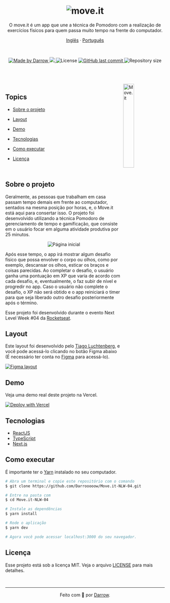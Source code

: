 <h1 align="center">
  <img alt="move.it" title="move.it" src="public/logo-full.svg" />
</h1>

<p align="center">O move.it é um app que une a técnica de Pomodoro com a realização de exercícios físicos para quem passa muito tempo na frente do computador.</p>

<p align="center">
    <a href="README.md">Inglês</a>
    ·
    <a href="README-pt.md">Português</a>
</p>

<br>

<p align="center">

  <a href="https://github.com/Darrooooow">
    <img src="https://img.shields.io/static/v1?label=feitor por&message=Darrow&color=5965e0&labelColor=000000&style=<STYLE>&logo=github" alt="Made by Darrow" title="Made by Darrow">
  </a>

  <a aria-label="NLW 04" href="https://nextlevelweek.com/">
    <img src="https://img.shields.io/badge/NLW-04-8257E5?&color=5965e0&labelColor=000000"></img>
  </a>

  <img src="https://img.shields.io/github/license/darrow12/Move.it-NLW-04?color=5965e0&label=Licen%C3%A7a&labelColor=000000" alt="License" title="License">

  <a href="https://github.com/Darrooooow/Move.it-NLW-04/commits/main">
    <img alt="GitHub last commit" src="https://img.shields.io/github/last-commit/Darrooooow/Move.it-NLW-04?&color=5965e0&labelColor=000000">
  </a>

  <img alt="Repository size" src="https://img.shields.io/github/repo-size/Darrooooow/Move.it-NLW-04?color=5965e0&labelColor=000000">
</p>

<br>
<br>
<br>


<img align="right" src=".github/icon.svg" width="26%" alt="Move.it">

## Topics

* [Sobre o projeto](#sobre-o-projeto)

* [Layout](#layout)

* [Demo](#demo)

* [Tecnologias](#Tecnologias)

* [Como executar](#como-executar)

* [Licença](#licença)

<br>

## Sobre o projeto

Geralmente, as pessoas que trabalham em casa passam tempo demais em frente ao computador, sentados na mesma posição por horas, e, o Move.it está aqui para consertar isso. O projeto foi desenvolvido utilizando a técnica Pomodoro de gerenciamento de tempo e gamificação, que consiste em o usuário focar em alguma atividade produtiva por 25 minutos. 

<p align="center">
  <img src=".github/cover.png" alt="Página inicial">
</p>

Após esse tempo, o app irá mostrar algum desafio físico que possa envolver o corpo ou olhos, como por exemplo, descansar os olhos, esticar os braços e coisas parecidas. Ao completar o desafio, o usuário ganha uma pontuação em XP que varia de acordo com cada desafio, e, eventualmente, o faz subir de nível e progredir no app. Caso o usuário não complete o desafio, o XP não será obtido e o app reiniciará o timer para que seja liberado outro desafio posteriormente após o término.

Esse projeto foi desenvolvido durante o evento Next Level Week #04 da <a href="https://rocketseat.com.br/">Rocketseat</a>.

## Layout

Este layout foi desenvolvido pelo <a href="https://www.instagram.com/tiagoluchtenberg/">Tiago Luchtenberg</a>, e você pode acessá-lo clicando no botão Figma abaixo (É necessário ter conta no <a href="https://www.figma.com/">Figma</a> para acessá-lo).

<a href="https://www.figma.com/file/ScJHqqEWYjRGlTfeeYc4Et/Move.it-1.0-(Copy)?node-id=160%3A2761">
  <img alt="Figma layout" src="https://img.shields.io/badge/figma%20-%236E40C9.svg?color=000000&style=for-the-badge&logo=figma&logoColor=dark-orange"/>
</a>


## Demo

Veja uma demo real deste projeto na Vercel.

[![Deploy with Vercel](https://vercel.com/button)](https://moveit-darrow.vercel.app/)
## Tecnologias

* <a href="https://reactjs.org/">ReactJS</a>
* <a href="https://www.typescriptlang.org/">TypeScript</a>
* <a __blank href="https://nextjs.org/">Next.js</a>

## Como executar

É importante ter o <a href="https://yarnpkg.com/">Yarn</a> instalado no seu computador.

```bash
# Abra um terminal e copie este repositório com o comando
$ git clone https://github.com/Darrooooow/Move.it-NLW-04.git

# Entre na pasta com 
$ cd Move.it-NLW-04

# Instale as dependências
$ yarn install

# Rode o aplicação
$ yarn dev

# Agora você pode acessar localhost:3000 do seu navegador.
```
## Licença

Esse projeto está sob a licença MIT. Veja o arquivo <a href="https://github.com/Darrooooow/Move.it-NLW-04/blob/main/LICENSE.md">LICENSE</a> para mais detalhes.

<br>
<hr>

<p align="center">Feito com 💜 por <a href="https://github.com/Darrooooow">Darrow</a>.</p>
